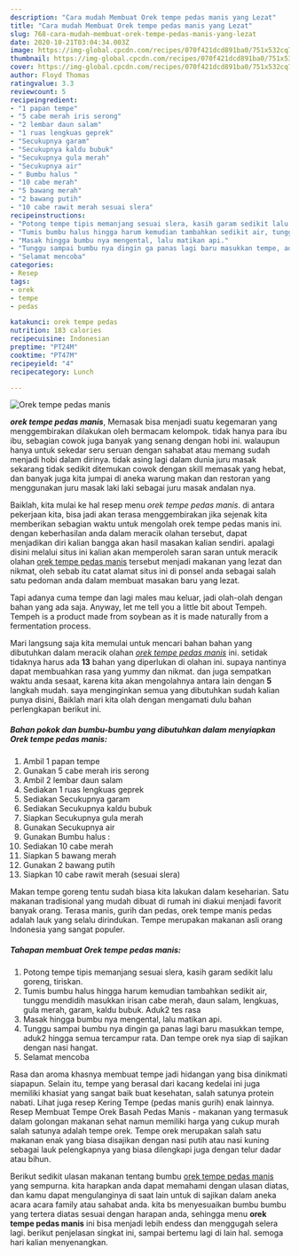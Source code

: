 ```yaml
---
description: "Cara mudah Membuat Orek tempe pedas manis yang Lezat"
title: "Cara mudah Membuat Orek tempe pedas manis yang Lezat"
slug: 768-cara-mudah-membuat-orek-tempe-pedas-manis-yang-lezat
date: 2020-10-21T03:04:34.003Z
image: https://img-global.cpcdn.com/recipes/070f421dcd891ba0/751x532cq70/orek-tempe-pedas-manis-foto-resep-utama.jpg
thumbnail: https://img-global.cpcdn.com/recipes/070f421dcd891ba0/751x532cq70/orek-tempe-pedas-manis-foto-resep-utama.jpg
cover: https://img-global.cpcdn.com/recipes/070f421dcd891ba0/751x532cq70/orek-tempe-pedas-manis-foto-resep-utama.jpg
author: Floyd Thomas
ratingvalue: 3.3
reviewcount: 5
recipeingredient:
- "1 papan tempe"
- "5 cabe merah iris serong"
- "2 lembar daun salam"
- "1 ruas lengkuas geprek"
- "Secukupnya garam"
- "Secukupnya kaldu bubuk"
- "Secukupnya gula merah"
- "Secukupnya air"
- " Bumbu halus "
- "10 cabe merah"
- "5 bawang merah"
- "2 bawang putih"
- "10 cabe rawit merah sesuai slera"
recipeinstructions:
- "Potong tempe tipis memanjang sesuai slera, kasih garam sedikit lalu goreng, tiriskan."
- "Tumis bumbu halus hingga harum kemudian tambahkan sedikit air, tunggu mendidih masukkan irisan cabe merah, daun salam, lengkuas, gula merah, garam, kaldu bubuk. Aduk2 tes rasa"
- "Masak hingga bumbu nya mengental, lalu matikan api."
- "Tunggu sampai bumbu nya dingin ga panas lagi baru masukkan tempe, aduk2 hingga semua tercampur rata. Dan tempe orek nya siap di sajikan dengan nasi hangat."
- "Selamat mencoba"
categories:
- Resep
tags:
- orek
- tempe
- pedas

katakunci: orek tempe pedas 
nutrition: 183 calories
recipecuisine: Indonesian
preptime: "PT24M"
cooktime: "PT47M"
recipeyield: "4"
recipecategory: Lunch

---
```



![Orek tempe pedas manis](https://img-global.cpcdn.com/recipes/070f421dcd891ba0/751x532cq70/orek-tempe-pedas-manis-foto-resep-utama.jpg)

<b><i>orek tempe pedas manis</i></b>, Memasak bisa menjadi suatu kegemaran yang menggembirakan dilakukan oleh bermacam kelompok. tidak hanya para ibu ibu, sebagian cowok juga banyak yang senang dengan hobi ini. walaupun hanya untuk sekedar seru seruan dengan sahabat atau memang sudah menjadi hobi dalam dirinya. tidak asing lagi dalam dunia juru masak sekarang tidak sedikit ditemukan cowok dengan skill memasak yang hebat, dan banyak juga kita jumpai di aneka warung makan dan restoran yang menggunakan juru masak laki laki sebagai juru masak andalan nya.

Baiklah, kita mulai ke hal resep menu <i>orek tempe pedas manis</i>. di antara pekerjaan kita, bisa jadi akan terasa menggembirakan jika sejenak kita memberikan sebagian waktu untuk mengolah orek tempe pedas manis ini. dengan keberhasilan anda dalam meracik olahan tersebut, dapat menjadikan diri kalian bangga akan hasil masakan kalian sendiri. apalagi disini melalui situs ini kalian akan memperoleh saran saran untuk meracik olahan <u>orek tempe pedas manis</u> tersebut menjadi makanan yang lezat dan nikmat, oleh sebab itu catat alamat situs ini di ponsel anda sebagai salah satu pedoman anda dalam membuat masakan baru yang lezat.

Tapi adanya cuma tempe dan lagi males mau keluar, jadi olah-olah dengan bahan yang ada saja. Anyway, let me tell you a little bit about Tempeh. Tempeh is a product made from soybean as it is made naturally from a fermentation process.


Mari langsung saja kita memulai untuk mencari bahan bahan yang dibutuhkan dalam meracik olahan <u><i>orek tempe pedas manis</i></u> ini. setidak tidaknya harus ada <b>13</b> bahan yang diperlukan di olahan ini. supaya nantinya dapat membuahkan rasa yang yummy dan nikmat. dan juga sempatkan waktu anda sesaat, karena kita akan mengolahnya antara lain dengan <b>5</b> langkah mudah. saya menginginkan semua yang dibutuhkan sudah kalian punya disini, Baiklah mari kita olah dengan mengamati dulu bahan perlengkapan berikut ini.

<!--inarticleads1-->

##### Bahan pokok dan bumbu-bumbu yang dibutuhkan dalam menyiapkan Orek tempe pedas manis:

1. Ambil 1 papan tempe
1. Gunakan 5 cabe merah iris serong
1. Ambil 2 lembar daun salam
1. Sediakan 1 ruas lengkuas geprek
1. Sediakan Secukupnya garam
1. Sediakan Secukupnya kaldu bubuk
1. Siapkan Secukupnya gula merah
1. Gunakan Secukupnya air
1. Gunakan  Bumbu halus :
1. Sediakan 10 cabe merah
1. Siapkan 5 bawang merah
1. Gunakan 2 bawang putih
1. Siapkan 10 cabe rawit merah (sesuai slera)


Makan tempe goreng tentu sudah biasa kita lakukan dalam keseharian. Satu makanan tradisional yang mudah dibuat di rumah ini diakui menjadi favorit banyak orang. Terasa manis, gurih dan pedas, orek tempe manis pedas adalah lauk yang selalu dirindukan. Tempe merupakan makanan asli orang Indonesia yang sangat populer. 

<!--inarticleads2-->

##### Tahapan membuat Orek tempe pedas manis:

1. Potong tempe tipis memanjang sesuai slera, kasih garam sedikit lalu goreng, tiriskan.
1. Tumis bumbu halus hingga harum kemudian tambahkan sedikit air, tunggu mendidih masukkan irisan cabe merah, daun salam, lengkuas, gula merah, garam, kaldu bubuk. Aduk2 tes rasa
1. Masak hingga bumbu nya mengental, lalu matikan api.
1. Tunggu sampai bumbu nya dingin ga panas lagi baru masukkan tempe, aduk2 hingga semua tercampur rata. Dan tempe orek nya siap di sajikan dengan nasi hangat.
1. Selamat mencoba


Rasa dan aroma khasnya membuat tempe jadi hidangan yang bisa dinikmati siapapun. Selain itu, tempe yang berasal dari kacang kedelai ini juga memiliki khasiat yang sangat baik buat kesehatan, salah satunya protein nabati. Lihat juga resep Kering Tempe (pedas manis gurih) enak lainnya. Resep Membuat Tempe Orek Basah Pedas Manis - makanan yang termasuk dalam golongan makanan sehat namun memiliki harga yang cukup murah salah satunya adalah tempe orek. Tempe orek merupakan salah satu makanan enak yang biasa disajikan dengan nasi putih atau nasi kuning sebagai lauk pelengkapnya yang biasa dilengkapi juga dengan telur dadar atau bihun. 

Berikut sedikit ulasan makanan tentang bumbu <u>orek tempe pedas manis</u> yang sempurna. kita harapkan anda dapat memahami dengan ulasan diatas, dan kamu dapat mengulanginya di saat lain untuk di sajikan dalam aneka acara acara family atau sahabat anda. kita bs menyesuaikan bumbu bumbu yang tertera diatas sesuai dengan harapan anda, sehingga menu <b>orek tempe pedas manis</b> ini bisa menjadi lebih endess dan menggugah selera lagi. berikut penjelasan singkat ini, sampai bertemu lagi di lain hal. semoga hari kalian menyenangkan.
